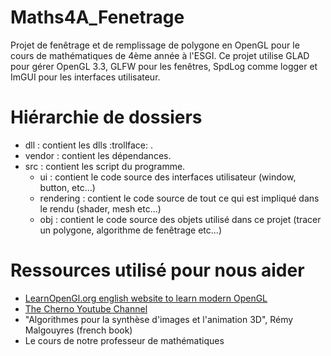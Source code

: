 # Maths4A_Fenetrage
Projet de fenêtrage et de remplissage de polygone en OpenGL pour le cours de mathématiques de 4ème année à l'ESGI.
Ce projet utilise GLAD pour gérer OpenGL 3.3, GLFW pour les fenêtres, SpdLog comme logger et ImGUI pour les interfaces utilisateur. 

# Hiérarchie de dossiers

* dll : contient les dlls :trollface: .
* vendor : contient les dépendances.
* src : contient les script du programme.
	- ui : contient le code source des interfaces utilisateur (window, button, etc...)
	- rendering : contient le code source de tout ce qui est impliqué dans le rendu  (shader, mesh etc...)
	- obj : contient le code source des objets utilisé dans ce projet (tracer un polygone, algorithme de fenêtrage etc...)

# Ressources utilisé pour nous aider

* [LearnOpenGl.org english website to learn modern OpenGL](https://learnopengl.com/Getting-started/OpenGL)
* [The Cherno Youtube Channel](https://www.youtube.com/c/TheChernoProject/playlists)
* "Algorithmes pour la synthèse d'images et l'animation 3D", Rémy Malgouyres (french book)
* Le cours de notre professeur de mathématiques

